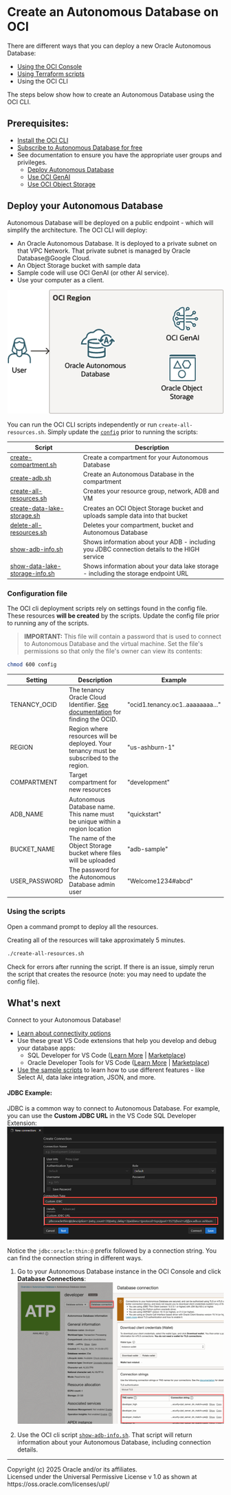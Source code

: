 # Create an Autonomous Database on OCI
There are different ways that you can deploy a new Oracle Autonomous Database:
* [Using the OCI Console](https://youtu.be/5BUXoBewZbQ)
* [Using Terraform scripts](https://github.com/oci-landing-zones/terraform-oci-multicloud-azure/tree/main)
* Using the OCI CLI

The steps below show how to create an Autonomous Database using the OCI CLI. 

## Prerequisites:
* [Install the OCI CLI](https://docs.oracle.com/en-us/iaas/Content/API/SDKDocs/cliinstall.htm) 
* [Subscribe to Autonomous Database for free](https://www.oracle.com/autonomous-database/free-trial/) 
* See documentation to ensure you have the appropriate user groups and privileges. 
    * [Deploy Autonomous Database](https://docs.oracle.com/en/cloud/paas/autonomous-database/serverless/adbsb/autonomous-database-iam-policies.html)
    * [Use OCI GenAI](https://docs.oracle.com/en-us/iaas/Content/generative-ai/iam-policies.htm)
    * [Use OCI Object Storage](https://docs.oracle.com/en-us/iaas/Content/Security/Reference/objectstorage_security.htm#iam-policies)

## Deploy your Autonomous Database
Autonomous Database will be deployed on a public endpoint - which will simplify the architecture. The OCI CLI will deploy:
* An Oracle Autonomous Database. It is deployed to a private subnet on that VPC Network. That private subnet is managed by Oracle Database@Google Cloud.
* An Object Storage bucket with sample data
* Sample code will use OCI GenAI (or other AI service).
* Use your computer as a client.


![ADB on OCI](../images/oci-adb-github-samples.drawio.png)

You can run the OCI CLI scripts independently or run `create-all-resources.sh`. Simply update the [`config`](#configuration-file) prior to running the scripts:

|Script|Description|
|----|---|
|[create-compartment.sh](create-compartment-group.sh)|Create a compartment for your Autonomous Database|
|[create-adb.sh](create-adb.sh)|Create an Autonomous Database in the compartment|
|[create-all-resources.sh](create-all-resources.sh)|Creates your resource group, network, ADB and VM|
|[create-data-lake-storage.sh](create-data-lake-storage.sh)|Creates an OCI Object Storage bucket and uploads sample data into that bucket|
|[delete-all-resources.sh](delete-all-resources.sh)|Deletes your compartment, bucket and Autonomous Database|
|[show-adb-info.sh](show-adb-info.sh)|Shows information about your ADB - including you JDBC connection details to the HIGH service|
|[show-data-lake-storage-info.sh](show-data-lake-storage-info.sh)|Shows information about your data lake storage - including the storage endpoint URL|

### Configuration file
The OCI cli deployment scripts rely on settings found in the config file. These resources **will be created** by the scripts. Update the config file prior to running any of the scripts. 

>**IMPORTANT:** This file will contain a password that is used to connect to Autonomous Database and the virtual machine. Set the file's permissions so that only the file's owner can view its contents:
```bash
chmod 600 config
```

|Setting|Description|Example|
|----|----|----|
|TENANCY_OCID|The tenancy Oracle Cloud Identifier. [See documentation](https://docs.oracle.com/en-us/iaas/Content/Identity/tenancy/Viewing_the_Tenancy_Details_Page.htm) for finding the OCID. |"ocid1.tenancy.oc1..aaaaaaaa..."|
|REGION|Region where resources will be deployed. Your tenancy must be subscribed to the region.|"us-ashburn-1"|
|COMPARTMENT|Target compartment for new resources|"development"|
|ADB_NAME|Autonomous Database name. This name must be unique within a region location|"quickstart"|
|BUCKET_NAME|The name of the Object Storage bucket where files will be uploaded|"adb-sample"|
|USER_PASSWORD|The password for the Autonomous Database admin user|"Welcome1234#abcd"|

### Using the scripts
Open a command prompt to deploy all the resources.

Creating all of the resources will take approximately 5 minutes.

```bash
./create-all-resources.sh
```

Check for errors after running the script. If there is an issue, simply rerun the script that creates the resource (note: you may need to update the config file).

## What's next
Connect to your Autonomous Database!
* [Learn about connectivity options](https://docs.oracle.com/en/cloud/paas/autonomous-database/serverless/adbsb/connect-preparing.html)
* Use these great VS Code extensions that help you develop and debug your database apps:
    * SQL Developer for VS Code ([Learn More](https://www.oracle.com/database/sqldeveloper/vscode/) | [Marketplace](https://marketplace.visualstudio.com/items?itemName=Oracle.sql-developer))
    * Oracle Developer Tools for VS Code  ([Learn More](https://docs.oracle.com/en/database/oracle/developer-tools-for-vscode/getting-started/gettingstarted.html) | [Marketplace](https://marketplace.visualstudio.com/items?itemName=Oracle.oracledevtools)) 
* [Use the sample scripts](../../sql/README.md) to learn how to use different features - like Select AI, data lake integration, JSON, and more.


#### JDBC Example:
JDBC is a common way to connect to Autonomous Database. For example, you can use the **Custom JDBC URL** in the VS Code SQL Developer Extension:
    ![connection dialog](../images/connect-dialog.png)

Notice the `jdbc:oracle:thin:@` prefix followed by a connection string. You can find the connection string in different ways. 

1. Go to your Autonomous Database instance in the OCI Console and click **Database Connections**:
![connection dialog](../images/connection-console-oci.png)

2. Use the OCI cli script [`show-adb-info.sh`](./show-adb-info.sh). That script will return information about your Autonomous Database, including connection details.

<hr>
Copyright (c) 2025 Oracle and/or its affiliates.<br>
Licensed under the Universal Permissive License v 1.0 as shown at https://oss.oracle.com/licenses/upl/
